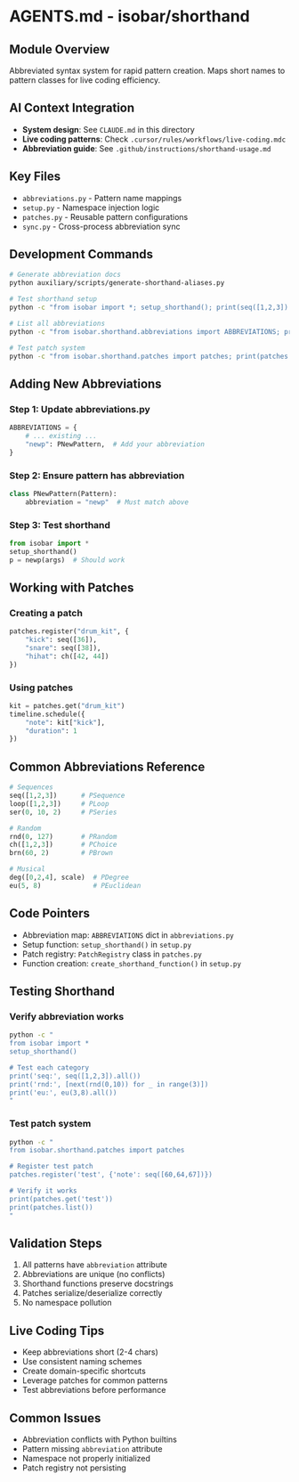 # AGENTS.md - isobar/shorthand

## Module Overview
Abbreviated syntax system for rapid pattern creation. Maps short names to pattern classes for live coding efficiency.

## AI Context Integration
- **System design**: See `CLAUDE.md` in this directory
- **Live coding patterns**: Check `.cursor/rules/workflows/live-coding.mdc`
- **Abbreviation guide**: See `.github/instructions/shorthand-usage.md`

## Key Files
- `abbreviations.py` - Pattern name mappings
- `setup.py` - Namespace injection logic
- `patches.py` - Reusable pattern configurations
- `sync.py` - Cross-process abbreviation sync

## Development Commands
```bash
# Generate abbreviation docs
python auxiliary/scripts/generate-shorthand-aliases.py

# Test shorthand setup
python -c "from isobar import *; setup_shorthand(); print(seq([1,2,3]).all())"

# List all abbreviations
python -c "from isobar.shorthand.abbreviations import ABBREVIATIONS; print(sorted(ABBREVIATIONS.keys()))"

# Test patch system
python -c "from isobar.shorthand.patches import patches; print(patches.list())"
```

## Adding New Abbreviations

### Step 1: Update abbreviations.py
```python
ABBREVIATIONS = {
    # ... existing ...
    "newp": PNewPattern,  # Add your abbreviation
}
```

### Step 2: Ensure pattern has abbreviation
```python
class PNewPattern(Pattern):
    abbreviation = "newp"  # Must match above
```

### Step 3: Test shorthand
```python
from isobar import *
setup_shorthand()
p = newp(args)  # Should work
```

## Working with Patches

### Creating a patch
```python
patches.register("drum_kit", {
    "kick": seq([36]),
    "snare": seq([38]),
    "hihat": ch([42, 44])
})
```

### Using patches
```python
kit = patches.get("drum_kit")
timeline.schedule({
    "note": kit["kick"],
    "duration": 1
})
```

## Common Abbreviations Reference
```python
# Sequences
seq([1,2,3])      # PSequence
loop([1,2,3])     # PLoop  
ser(0, 10, 2)     # PSeries

# Random
rnd(0, 127)       # PRandom
ch([1,2,3])       # PChoice
brn(60, 2)        # PBrown

# Musical
deg([0,2,4], scale)  # PDegree
eu(5, 8)             # PEuclidean
```

## Code Pointers
- Abbreviation map: `ABBREVIATIONS` dict in `abbreviations.py`
- Setup function: `setup_shorthand()` in `setup.py`
- Patch registry: `PatchRegistry` class in `patches.py`
- Function creation: `create_shorthand_function()` in `setup.py`

## Testing Shorthand

### Verify abbreviation works
```bash
python -c "
from isobar import *
setup_shorthand()

# Test each category
print('seq:', seq([1,2,3]).all())
print('rnd:', [next(rnd(0,10)) for _ in range(3)])
print('eu:', eu(3,8).all())
"
```

### Test patch system
```bash
python -c "
from isobar.shorthand.patches import patches

# Register test patch
patches.register('test', {'note': seq([60,64,67])})

# Verify it works
print(patches.get('test'))
print(patches.list())
"
```

## Validation Steps
1. All patterns have `abbreviation` attribute
2. Abbreviations are unique (no conflicts)
3. Shorthand functions preserve docstrings
4. Patches serialize/deserialize correctly
5. No namespace pollution

## Live Coding Tips
- Keep abbreviations short (2-4 chars)
- Use consistent naming schemes
- Create domain-specific shortcuts
- Leverage patches for common patterns
- Test abbreviations before performance

## Common Issues
- Abbreviation conflicts with Python builtins
- Pattern missing `abbreviation` attribute
- Namespace not properly initialized
- Patch registry not persisting